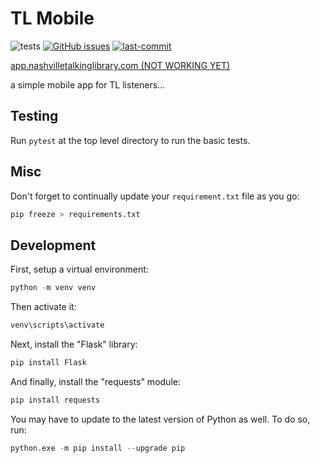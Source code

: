 # TL Mobile

![tests](https://github.com/Nashville-Public-Library/TL-mobile/actions/workflows/main.yml/badge.svg)
[![GitHub issues](https://img.shields.io/github/issues/Nashville-Public-Library/TL-mobile.png)](https://github.com/Nashville-Public-Library/TL-mobile/issues)
[![last-commit](https://img.shields.io/github/last-commit/Nashville-Public-Library/TL-mobile)](https://github.com/Nashville-Public-Library/TL-mobile/commits/main)


[app.nashvilletalkinglibrary.com (NOT WORKING YET)](https://app.nashvilletalkinglibrary.com)

 a simple mobile app for TL listeners...


## Testing
Run `pytest` at the top level directory to run the basic tests.

## Misc

Don't forget to continually update your `requirement.txt` file as you go: 
````python
pip freeze > requirements.txt
````
## Development

First, setup a virtual environment:
````python 
python -m venv venv
````

Then activate it:
````python
venv\scripts\activate
````

Next, install the "Flask" library:

````python
pip install Flask
````

And finally, install the "requests" module:

````python
pip install requests
````

You may have to update to the latest version of Python as well. To do so, run:

````python
python.exe -m pip install --upgrade pip
````

